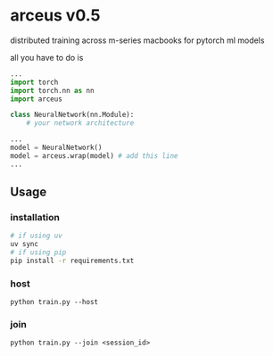 # arceus v0.5

distributed training across m-series macbooks for pytorch ml models

all you have to do is 

```python
...
import torch
import torch.nn as nn
import arceus

class NeuralNetwork(nn.Module):
    # your network architecture

...
model = NeuralNetwork()
model = arceus.wrap(model) # add this line
...
```

## Usage

### installation

```bash
# if using uv 
uv sync
# if using pip
pip install -r requirements.txt
```

### host

```
python train.py --host
```

### join

```
python train.py --join <session_id>
```